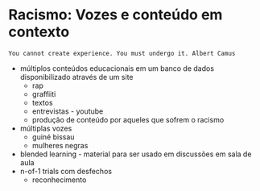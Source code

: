 # Racismo: Vozes e conteúdo em contexto

    You cannot create experience. You must undergo it. Albert Camus

* múltiplos conteúdos educacionais em um banco de dados disponibilizado através de um site
    * rap
    * graffiiti
    * textos
    * entrevistas - youtube
    * produção de conteúdo por aqueles que sofrem o racismo
* múltiplas vozes
    * guiné bissau
    * mulheres negras
 * blended learning - material para ser usado em discussões em sala de aula
* n-of-1 trials com desfechos
    * reconhecimento



<!--  apresentações, youtube, colaborações - sulemani, magno -  https://drive.google.com/file/d/0B4Ke-17mTW1_dGExOFcyUHdmYTg/view?usp=sharing - focus on the politics of recognition, rap as a way of expression, (A) marcos projeto professor - menos trabalho, reconhecimento personalizado, rap, reconhecimento negros, sociedade reconhecimento, apresentações

documento transmedia education project marcos - ethnography - polyphony and transmedia storytelling -- multiple voices in multiple media - Phenomenology of experience and ontology for precog, how does precog blend experience?, comics, graffiti, rap, criação pelas pessoas escutando, youtube, musica, literatura, poesia, Multimedia creates embedding situations, embed symbols and rituals, Student participation in the creation of transmedia educational material, aligned  with marketing automation including reuse, art, music (rap), connection through conferences, comics, YouTube, user generated content, need a central site to blend it all, semiotics, narrative world's and multiple realities, mobisode, snack formats, fables, infographicsHonneth, Nusbaum, Forst, Fraser  http://tannerlectures.utah.edu/_documents/a-to-z/f/Fraser98.pdf http://plato.stanford.edu/entries/recognition/ narrativa Narrativas dos profissionais da atenção primária sobre a política nacional de saúde integral da população negra http://www.scielo.br/pdf/sdeb/v37n99/a03v37n99.pdf - lee anne bell cycle: preconceito, objeções, resistencia e transformação - hip hop :- projeto do governo vs prefeitura, parceria hiphop saúde, objeções ao artigo , site narrativa ,  narrative in education - narrative elements (situatedness, event sequencing, worldmaking/world disruption, experience), metamodern as a pendulum between modernism and post-modernism    definitive domain for http://educacaonarrativa.org ,   projeto marcos lopes educação científica através da arte e da narrativa trading zone http://www.fapesb.ba.gov.br/?page_id=15745 bento prado imanencia {deleuze formas de vida continental} wittgenstein - ambiente pesquisa, educação personalizada, base seria filosofia/antropologia/sociologia/historia com conceitos em educação personalizada - guine bissau, africa - plano de imanencia corpo define possibilidades de atuação, imanencia = afetos emoções, deleuze criar conceitos, literatura (3 artigos literatura), plano privado e publico se misturam quando são re-contextualizados, como luiz eduardo soares romance da segurança pública, sensibilidade para os problemas do outro narrativas para pensar moralmente, art the killing, gay movement vs civil rights, filosofia interdisciplinaridade administração púbica antropólogos sociólogos educação africa educação personalizada africa educação, contextualizada, afro-centridade http://io9.com/the-universal-shapes-of-stories-according-to-kurt-vonn-1526559996
 -->